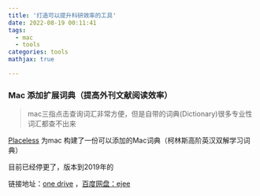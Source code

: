 ```yaml
---
title: '打造可以提升科研效率的工具'
date: 2022-08-19 00:11:41
tags:
  - mac
  - tools
categories: tools
mathjax: true

---
```




### Mac 添加扩展词典（提高外刊文献阅读效率）

> mac三指点击查询词汇非常方便，但是自带的词典(Dictionary)很多专业性词汇都查不出来

[Placeless](https://placeless.net/blog/macos-dictionaries) 为mac 构建了一份可以添加的Mac词典（柯林斯高阶英汉双解学习词典）

目前已经停更了，版本到2019年的

链接地址：[one drive](https://1drv.ms/f/s!AHfwbyaw226qhig) ，[百度网盘：ejee](https://pan.baidu.com/s/1B6N1Z_sk_tMckw3yNlvuNA)